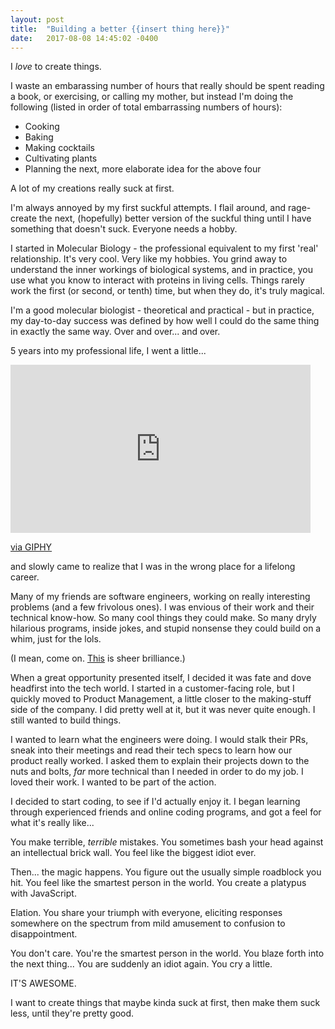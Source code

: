 ```yaml
---
layout: post
title:  "Building a better {{insert thing here}}"
date:   2017-08-08 14:45:02 -0400
---
```


I *love* to create things.

I waste an embarassing number of hours that really should be spent reading a book, or exercising, or calling my mother, but instead I'm doing the following (listed in order of total embarrassing numbers of hours):

* Cooking 
* Baking
* Making cocktails
* Cultivating plants
* Planning the next, more elaborate idea for the above four

A lot of my creations really suck at first. 

I'm always annoyed by my first suckful attempts. I flail around, and rage-create the next, (hopefully) better version of the suckful thing until I have something that doesn't suck. Everyone needs a hobby.

I started in Molecular Biology - the professional equivalent to my first 'real' relationship. It's very cool. Very like my hobbies. You grind away to understand the inner workings of biological systems, and in practice, you use what you know to interact with proteins in living cells. Things rarely work the first (or second, or tenth) time, but when they do, it's truly magical.  

I'm a good molecular biologist - theoretical and practical - but in practice, my day-to-day success was defined by how well I could do the same thing in exactly the same way. Over and over... and over.

5 years into my professional life, I went a little...

<iframe src="https://giphy.com/embed/LxYxjcPVWoUvu" width="480" height="269" frameBorder="0" class="giphy-embed" allowFullScreen></iframe><p><a href="https://giphy.com/gifs/insanity-LxYxjcPVWoUvu">via GIPHY</a></p>

and slowly came to realize that I was in the wrong place for a lifelong career.

Many of my friends are software engineers, working on really interesting problems (and a few frivolous ones). I was envious of their work and their technical know-how. So many cool things they could make. So many dryly hilarious programs, inside jokes, and stupid nonsense they could build on a whim, just for the lols. 

(I mean, come on. [This](http://terriblecolors.com/) is sheer brilliance.)

When a great opportunity presented itself, I decided it was fate and dove headfirst into the tech world. I started in a customer-facing role, but I quickly moved to Product Management, a little closer to the making-stuff side of the company. I did pretty well at it, but it was never quite enough. I still wanted to build things. 

I wanted to learn what the engineers were doing. I would stalk their PRs, sneak into their meetings and read their tech specs to learn how our product really worked. I asked them to explain their projects down to the nuts and bolts, *far* more technical than I needed in order to do my job. I loved their work. I wanted to be part of the action.

I decided to start coding, to see if I'd actually enjoy it. I began learning through experienced friends and online coding programs, and got a feel for what it's really like... 

You make terrible, *terrible* mistakes. You sometimes bash your head against an intellectual brick wall. You feel like the biggest idiot ever.

Then... the magic happens. You figure out the usually simple roadblock you hit. You feel like the smartest person in the world. You create a platypus with JavaScript.

<blockquote class="imgur-embed-pub" lang="en" data-id="a/If9hD"><a href="//imgur.com/If9hD"></a></blockquote><script async src="//s.imgur.com/min/embed.js" charset="utf-8"></script>

Elation. You share your triumph with everyone, eliciting responses somewhere on the spectrum from mild amusement to confusion to disappointment. 

You don't care. You're the smartest person in the world. You blaze forth into the next thing... You are suddenly an idiot again. You cry a little. 

IT'S AWESOME.

I want to create things that maybe kinda suck at first, then make them suck less, until they're pretty good.

